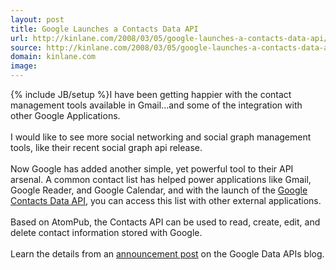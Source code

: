 ```yaml
---
layout: post
title: Google Launches a Contacts Data API
url: http://kinlane.com/2008/03/05/google-launches-a-contacts-data-api/
source: http://kinlane.com/2008/03/05/google-launches-a-contacts-data-api/
domain: kinlane.com
image: 
---
```

{% include JB/setup %}I have been getting happier with the contact management tools available in Gmail...and some of the integration with other Google Applications.<br />
<br />
I would like to see more social networking and social graph management tools, like their recent social graph api release.<br />
<br />
Now Google has added another simple, yet powerful tool to their API arsenal. A common contact list has helped power applications like Gmail, Google Reader, and Google Calendar, and with the launch of the <a href="http://code.google.com/apis/contacts/">Google Contacts Data API</a>, you can access this list with other external applications.<br />
<br />
Based on AtomPub, the Contacts API can be used to read, create, edit, and delete contact information stored with Google.<br />
<br />
Learn the details from an <a href="http://googledataapis.blogspot.com/2008/03/3-2-1-contact-api-has-landed.html">announcement post</a> on the Google Data APIs blog.